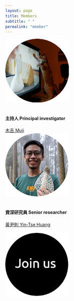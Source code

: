 ```yaml
---
layout: page
title: Members
subtitle: " "
permalink: "member"
--- 
```

<div class="container-fluid">
<div class="row">
  <div class="col no-gutters col-sm col-md">
     <div class="hovereffect">
     <a class="info" href="ythuang"><img class="img-responsive" src="/assets/img/people/Muji_TV_crop_circle.gif" alt=""></a>
     </div><br>
     <h4>主持人 Principal investigator</h4>
     <a href="ythuang">木吉 Muji</a><br>
  </div>
  <div class="col no-gutters col-sm col-md">
    <div class="hovereffect">
     <a class="info" href="ythuang"><img class="img-responsive" src="/assets/img/people/Me2021_circle_200.png" alt=""></a>
     </div><br>
     <h4>資深研究員 Senior researcher</h4>
     <a href="ythuang">黃尹則 Yin-Tse Huang</a><br>
  </div>
</div>
<br>
  <div class="col no-gutters col-sm col-md">
    <div class="hovereffect">
    <a class="info" href="join_us"><img class="img-responsive" src="/assets/img/people/joinus_circle_200.png" alt=""></a>
    </div><br>
    <h4> </h4>
    <a href="join_us"> </a><br>
  </div>
</div>

